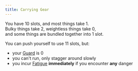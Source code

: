 ```yaml
---
title: Carrying Gear
---
```


You have 10 slots, and most things take 1.  
Bulky things take 2, weightless things take 0,  
and some things are bundled together into 1 slot.

You can push yourself to use 11 slots, but:

-   your [Guard](/rules/fighting/guard) is 0
-   you can't run, only stagger around slowly
-   you incur [Fatigue](/rules/fatigue) **immediately** if you encounter
    **any** danger
